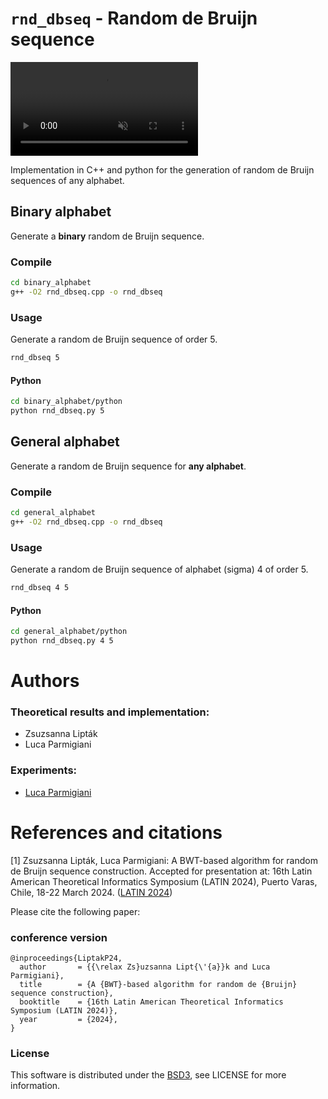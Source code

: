 # `rnd_dbseq` - Random de Bruijn sequence

<video autoplay loop muted playsinline>
  <source src="img/dbseqk4_matrix.webm" type="video/webm">
</video>

Implementation in C++ and python for the generation of random de Bruijn
sequences of any alphabet.

## Binary alphabet

Generate a **binary** random de Bruijn sequence.

### Compile

```bash
cd binary_alphabet
g++ -O2 rnd_dbseq.cpp -o rnd_dbseq
```

### Usage

Generate a random de Bruijn sequence of order 5.

```bash
rnd_dbseq 5
```

#### Python 

```bash
cd binary_alphabet/python
python rnd_dbseq.py 5
```

## General alphabet

Generate a random de Bruijn sequence for **any alphabet**.

### Compile

```bash
cd general_alphabet
g++ -O2 rnd_dbseq.cpp -o rnd_dbseq
```
### Usage

Generate a random de Bruijn sequence of alphabet (sigma) 4 of order 5.
```bash
rnd_dbseq 4 5
```

#### Python 

```bash
cd general_alphabet/python
python rnd_dbseq.py 4 5
```

# Authors

### Theoretical results and implementation:

* Zsuzsanna Lipták
* Luca Parmigiani

### Experiments:

* [Luca Parmigiani](https://github.com/lucaparmigiani)

# References and citations

[1] Zsuzsanna Lipták, Luca Parmigiani: A BWT-based algorithm for random de Bruijn sequence construction. Accepted for presentation at: 16th Latin American Theoretical Informatics Symposium (LATIN 2024), Puerto Varas, Chile, 18-22 March 2024. ([LATIN 2024](https://latin2024.cmm.uchile.cl/))

Please cite the following paper:

### conference version
```
@inproceedings{LiptakP24,
  author       = {{\relax Zs}uzsanna Lipt{\'{a}}k and Luca Parmigiani},
  title        = {A {BWT}-based algorithm for random de {Bruijn} sequence construction},
  booktitle    = {16th Latin American Theoretical Informatics Symposium (LATIN 2024)},
  year         = {2024},
}
```

### License

This software is distributed under the [BSD3](https://opensource.org/license/bsd-3-clause), see LICENSE for more information.

